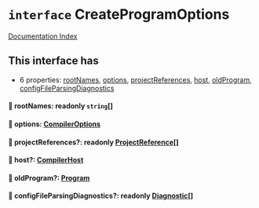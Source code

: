 # `interface` CreateProgramOptions

[Documentation Index](../README.md)

## This interface has

- 6 properties:
[rootNames](#-rootnames-readonly-string),
[options](#-options-compileroptions),
[projectReferences](#-projectreferences-readonly-projectreference),
[host](#-host-compilerhost),
[oldProgram](#-oldprogram-program),
[configFileParsingDiagnostics](#-configfileparsingdiagnostics-readonly-diagnostic)


#### 📄 rootNames: readonly `string`\[]



#### 📄 options: [CompilerOptions](../private.interface.CompilerOptions/README.md)



#### 📄 projectReferences?: readonly [ProjectReference](../private.interface.ProjectReference/README.md)\[]



#### 📄 host?: [CompilerHost](../private.interface.CompilerHost/README.md)



#### 📄 oldProgram?: [Program](../private.interface.Program/README.md)



#### 📄 configFileParsingDiagnostics?: readonly [Diagnostic](../private.interface.Diagnostic/README.md)\[]



